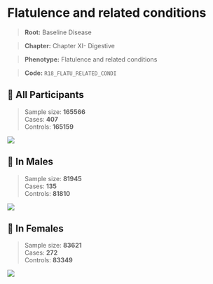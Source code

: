 # Flatulence and related conditions

> **Root:** Baseline Disease  

> **Chapter:** Chapter XI- Digestive  

> **Phenotype:** Flatulence and related conditions  

> **Code:** `R18_FLATU_RELATED_CONDI`

## 🧪 All Participants  
> Sample size: **165566**  
> Cases: **407**  
> Controls: **165159**
<img src="/Disease/Figures/ALL/Baseline/R18_FLATU_RELATED_CONDI.png"/>
<CsvTable src="/public/Disease/Data/ALL/Baseline/LG_R18_FLATU_RELATED_CONDI.csv" label="🔍 View full results" />

## 👨 In Males  
> Sample size: **81945**  
> Cases: **135**  
> Controls: **81810**
<img src="/Disease/Figures/Male/Baseline/R18_FLATU_RELATED_CONDI.png"/>
<CsvTable src="/public/Disease/Data/Male/Baseline/LG_R18_FLATU_RELATED_CONDI.csv" label="🔍 View full results" />

## 👩 In Females  
> Sample size: **83621**  
> Cases: **272**  
> Controls: **83349**
<img src="/Disease/Figures/Female/Baseline/R18_FLATU_RELATED_CONDI.png"/>
<CsvTable src="/public/Disease/Data/Female/Baseline/LG_R18_FLATU_RELATED_CONDI.csv" label="🔍 View full results" />
